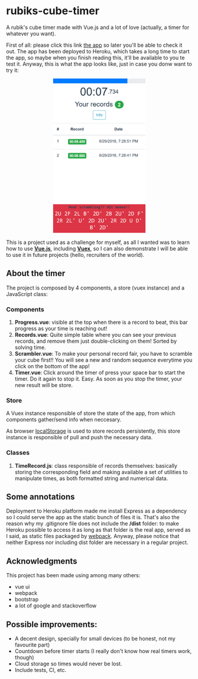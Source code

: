 # rubiks-cube-timer
A rubik's cube timer made with Vue.js and a lot of love (actually, a timer for whatever you want).

First of all: please click this link [the app](https://jgdonas-rubiks-cube-timer.herokuapp.com/) so later you'll be able to check it out. The app has been deployed to Heroku, which takes a long time to start the app, so maybe when you finish reading this, it'll be available to you te test it. Anyway, this is what the app looks like, just in case you donw want to try it:

<p align="center">
  <img src="snapshots/snapshot2.png" alt="drawing" width="250"/>
</p>

This is a project used as a challenge for myself, as all I wanted was to learn how to use [**Vue.js**](https://vuejs.org/),
including [**Vuex**](https://vuex.vuejs.org/), so I can also demonstrate I will be able to use it in future projects (hello, recruiters of the world).

## About the timer

The project is composed by 4 components, a store (vuex instance) and a JavaScript class:

### Components

1. **Progress.vue**: visible at the top when there is a record to beat, this bar progress as your time is reaching out!
2. **Records.vue**: Quite simple table where you can see your previous records, and remove them just double-clicking on them! Sorted by solving time.
3. **Scrambler.vue**: To make your personal record fair, you have to scramble your cube first!! You will see a new and random sequence everytime you click on the bottom of the app!
4. **Timer.vue**: Click around the timer of press your space bar to start the timer. Do it again to stop it. Easy. As soon as you stop the timer, your new result will be store.

### Store

A Vuex instance responsible of store the state of the app, from which components gather/send info when neccesary.

As browser [localStorage](https://developer.mozilla.org/en-US/docs/Web/API/Window/localStorage) is used to store records persistently, this store instance is responsible of pull and push the necessary data.

### Classes

1. **TimeRecord.js**: class responsible of records themselves: basically storing the corresponding field and making available a set of utilities to manipulate times, as both formatted string and numerical data.

## Some annotations

Deployment to Heroku platform made me install Express as a dependency so I could serve the app as the static bunch of files it is. That's also the reason why my .gitignore file does not include the **/dist** folder: to make Heroku possible to access it as long as that folder is the real app, served as I said, as static files packaged by [webpack](https://webpack.js.org/). Anyway, please notice that neither Express nor including dist folder are necessary in a regular project.

## Acknowledgments

This project has been made using among many others:
* vue ui 
* webpack
* bootstrap
* a lot of google and stackoverflow

## Possible improvements:

* A decent design, specially for small devices (to be honest, not my favourite part)
* Countdown before timer starts (I really don't know how real timers work, though)
* Cloud storage so times would never be lost.
* Include tests, CI, etc.
